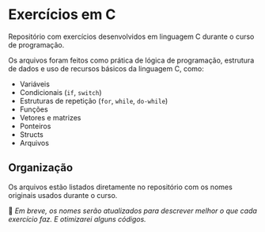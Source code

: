 # Exercícios em C

Repositório com exercícios desenvolvidos em linguagem C durante o curso de programação.

Os arquivos foram feitos como prática de lógica de programação, estrutura de dados e uso de recursos básicos da linguagem C, como:

- Variáveis
- Condicionais (`if`, `switch`)
- Estruturas de repetição (`for`, `while`, `do-while`)
- Funções
- Vetores e matrizes
- Ponteiros
- Structs
- Arquivos

## Organização

Os arquivos estão listados diretamente no repositório com os nomes originais usados durante o curso.

📌 *Em breve, os nomes serão atualizados para descrever melhor o que cada exercício faz.*
*E otimizarei alguns códigos.*
